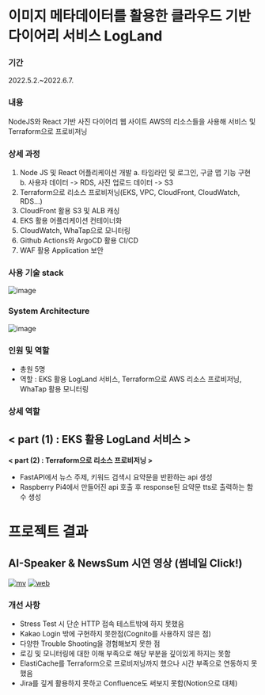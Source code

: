 
# 이미지 메타데이터를 활용한 클라우드 기반 다이어리 서비스 LogLand
 
### 기간  
 2022.5.2.~2022.6.7.  
 
### 내용   
NodeJS와 React 기반 사진 다이어리 웹 사이트 AWS의 리소스들을 사용해 서비스 및 Terraform으로 프로비저닝
 
 ### 상세 과정
 
1. Node JS 및 React 어플리케이션 개발
   a. 타임라인 및 로그인, 구글 맵 기능 구현  
   b. 사용자 데이터 -> RDS, 사진 업로드 데이터 -> S3     
2. Terraform으로 리소스 프로비저닝(EKS, VPC, CloudFront, CloudWatch, RDS...)
3. CloudFront 활용 S3 및 ALB 캐싱
4. EKS 활용 어플리케이션 컨테이너화
5. CloudWatch, WhaTap으로 모니터링
6. Github Actions와 ArgoCD 활용 CI/CD
7. WAF 활용 Application 보안

### 사용 기술 stack
 
 ![image](./test_code1/stack.png)


### System Architecture  

![image](./test_code1/arc.png)  


### 인원 및 역할
- 총원 5명 
- 역할 : EKS 활용 LogLand 서비스, Terraform으로 AWS 리소스 프로비저닝, WhaTap 활용 모니터링

### 상세 역할

**< part (1) : EKS 활용 LogLand 서비스 >**  
   - 

**< part (2) : Terraform으로 리소스 프로비저닝 >**
   - FastAPI에서 뉴스 주제, 키워드 검색시 요약문을 반환하는 api 생성
   - Raspberry Pi4에서 만들어진 api 호출 후 response된 요약문 tts로 출력하는 함수 생성  



# 프로젝트 결과

## AI-Speaker & NewsSum 시연 영상 (썸네일 Click!)
[![mv](https://img.youtube.com/vi/i5SYENVIA4M/hqdefault.jpg)](https://www.youtube.com/watch?v=i5SYENVIA4M)
[![web](https://img.youtube.com/vi/gvhjLhK6EMc/hqdefault.jpg)](https://www.youtube.com/watch?v=gvhjLhK6EMc)


### 개선 사항 
- Stress Test 시 단순 HTTP 접속 테스트밖에 하지 못했음
- Kakao Login 밖에 구현하지 못한점(Cognito를 사용하지 않은 점)
- 다양한 Trouble Shooting을 경험해보지 못한 점
- 로깅 및 모니터링에 대한 이해 부족으로 해당 부분을 깊이있게 하지는 못함
- ElastiCache를 Terraform으로 프로비저닝까지 했으나 시간 부족으로 연동하지 못했음
- Jira를 깊게 활용하지 못하고 Confluence도 써보지 못함(Notion으로 대체)
